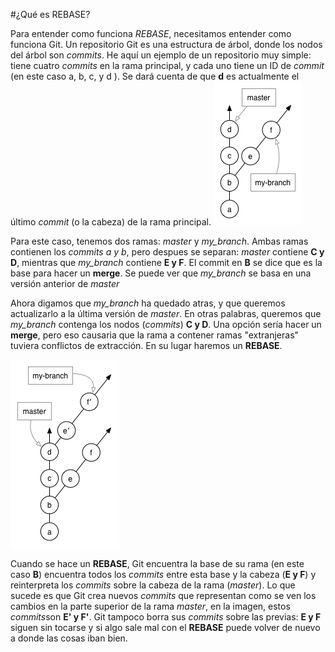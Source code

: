 #¿Qué es REBASE?

Para entender como funciona *REBASE*, necesitamos entender como funciona Git. Un repositorio Git es una estructura de árbol, donde los nodos del árbol son *commits*. He aquí un ejemplo de un repositorio muy simple: tiene cuatro *commits* en la rama principal, y cada uno tiene un ID de *commit* (en este caso a, b, c, y d ). Se dará cuenta de que **d** es actualmente el último *commit* (o la cabeza) de la rama principal.
![alt text](https://github.com/OscarGovea/Rebase-in-a-Pull-Request/blob/master/1.png)


Para este caso, tenemos dos ramas: *master* y *my_branch*. Ambas ramas contienen los *commits a y b*, pero despues se separan: *master* contiene **C y D**, mientras que *my_branch* contiene **E y F**. El commit en **B** se dice que es la base para hacer un **merge**. Se puede ver que *my_branch* se basa en una versión anterior de *master* 

Ahora digamos que *my_branch* ha quedado atras, y que queremos actualizarlo a la última versión de *master*. En otras palabras, queremos que *my_branch* contenga los nodos (*commits*) **C y D**. Una opción sería hacer un **merge**, pero eso causaria que la rama a contener ramas "extranjeras" tuviera conflictos de extracción. En su lugar haremos un **REBASE**. 

![alt text](https://github.com/OscarGovea/Rebase-in-a-Pull-Request/blob/master/2.png)

Cuando se hace un **REBASE**, Git encuentra la base de su rama (en este caso **B**) encuentra todos los *commits* entre esta base y la cabeza (**E y F**) y reinterpreta los *commits* sobre la cabeza de la rama (*master*). Lo que sucede es que Git crea nuevos *commits* que representan como se ven los cambios en la parte superior de la rama *master*, en la imagen, estos *commits*son **E' y F'**. Git tampoco borra sus *commits* sobre las previas: **E y F** siguen sin tocarse y si algo sale mal con el **REBASE** puede volver de nuevo a donde las cosas iban bien.  
